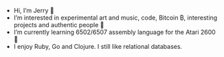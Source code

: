 - Hi, I’m Jerry 👋
- I’m interested in experimental art and music, code, Bitcoin ₿, interesting projects and authentic people 👀
- I’m currently learning 6502/6507 assembly language for the Atari 2600 🌱
- I enjoy Ruby, Go and Clojure. I still like relational databases.

<!---
- 💞️ I’m looking to collaborate on ...
- 📫 How to reach me ...
--->

<!---
jerhow/jerhow is a ✨ special ✨ repository because its `README.md` (this file) appears on your GitHub profile.
You can click the Preview link to take a look at your changes.
--->
